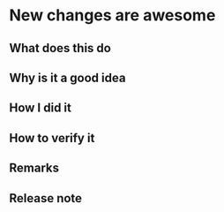 <!--
Hi, thanks for this PR! We - as contributors/maintainers - are really grateful,
and deeply appreciate the work and effort involved.

It might take a little while for us to get around to reviewing it. Sorry for
the delay.

To help things go as quickly as possible, please:
- read CODE_OF_CONDUCT.md
- keep the PR as small and focused as you can
- follow the coding guidelines found in CONTRIBUTING.md
-->

# New changes are awesome

## What does this do

<!-- brief explanation of the functionality this provides. -->

## Why is it a good idea

<!-- how does it help users / maintainers? -->

## How I did it

<!-- a brief explanation of the context. -->

## How to verify it

<!-- any background that might help the reviewer understand what's going on. -->

## Remarks

<!-- things you're uncertain about that you want the reviewer to focus on. -->

## Release note

<!--  Write your release note:
1. Enter your extended release note in the below block. If the PR requires
additional action from users switching to the new release, include the string
"action required".
2. If no release note is required, just write "NONE".
-->

```release-note

```
